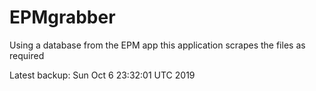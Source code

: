 # EPMgrabber
Using a database from the EPM app this application scrapes the files as required


Latest backup: Sun Oct 6 23:32:01 UTC 2019
